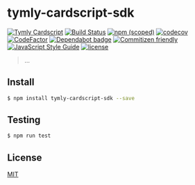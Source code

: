 # tymly-cardscript-sdk

[![Tymly Cardscript](https://img.shields.io/badge/tymly-cardscript-blue.svg)](https://tymly.io/)
[![Build Status](https://travis-ci.com/wmfs/tymly-cardscript-sdk.svg?branch=master)](https://travis-ci.com/wmfs/tymly-cardscript-sdk)
[![npm (scoped)](https://img.shields.io/npm/v/@wmfs/tymly-cardscript-sdk.svg)](https://www.npmjs.com/package/@wmfs/tymly-cardscript-sdk)
[![codecov](https://codecov.io/gh/wmfs/tymly-cardscript-sdk/branch/master/graph/badge.svg)](https://codecov.io/gh/wmfs/tymly-cardscript-sdk)
[![CodeFactor](https://www.codefactor.io/repository/github/wmfs/tymly-cardscript-sdk/badge)](https://www.codefactor.io/repository/github/wmfs/tymly-cardscript-sdk)
[![Dependabot badge](https://img.shields.io/badge/Dependabot-active-brightgreen.svg)](https://dependabot.com/)
[![Commitizen friendly](https://img.shields.io/badge/commitizen-friendly-brightgreen.svg)](http://commitizen.github.io/cz-cli/)
[![JavaScript Style Guide](https://img.shields.io/badge/code_style-standard-brightgreen.svg)](https://standardjs.com)
[![license](https://img.shields.io/github/license/mashape/apistatus.svg)](https://github.com/wmfs/tymly/blob/master/packages/concrete-paths/LICENSE)

> ...

## <a name="install"></a>Install
```bash
$ npm install tymly-cardscript-sdk --save
```

## <a name="test"></a>Testing

```bash
$ npm run test
```

## <a name="license"></a>License
[MIT](https://github.com/wmfs/cardscript/blob/master/LICENSE)

